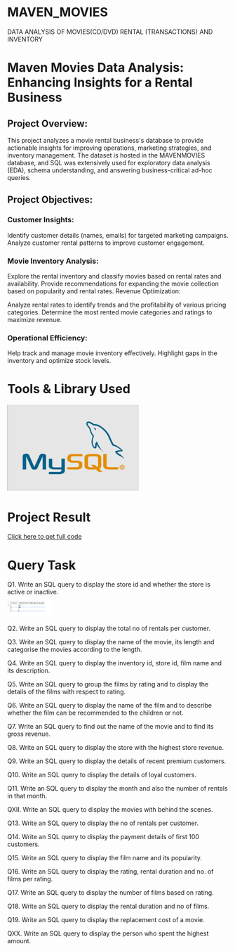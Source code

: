 # MAVEN_MOVIES
DATA ANALYSIS OF MOVIES(CD/DVD) RENTAL (TRANSACTIONS) AND INVENTORY

# Maven Movies Data Analysis: Enhancing Insights for a Rental Business

## Project Overview:
This project analyzes a movie rental business's database to provide actionable insights for improving operations, marketing strategies, and inventory management. The dataset is hosted in the MAVENMOVIES database, and SQL was extensively used for exploratory data analysis (EDA), schema understanding, and answering business-critical ad-hoc queries.

## Project Objectives:

### Customer Insights:

Identify customer details (names, emails) for targeted marketing campaigns.
Analyze customer rental patterns to improve customer engagement.

### Movie Inventory Analysis:

Explore the rental inventory and classify movies based on rental rates and availability.
Provide recommendations for expanding the movie collection based on popularity and rental rates.
Revenue Optimization:

Analyze rental rates to identify trends and the profitability of various pricing categories.
Determine the most rented movie categories and ratings to maximize revenue.

### Operational Efficiency:

Help track and manage movie inventory effectively.
Highlight gaps in the inventory and optimize stock levels.


# Tools & Library Used
[<img src="./IMAGES/CODE_OUTPUTS/mysql_logo.png" alt="myql-logo" width="300"/>](https://www.mysql.com/) &nbsp;



# Project Result

[Click here to get full code](https://github.com/naynishb/Maven_Movies_Rental_DA/blob/02de175278240b4795c31b7747d675450f324c9a/maven_movies_rental_CODE.sql)

# Query Task

Q1. Write an SQL query to display the store id and whether the store is active or inactive.

[<img src="./IMAGES/CODE_OUTPUTS/ACTIVE_OR_INACTIVE.png" alt="myql-logo" width="100"/>](https://www.mysql.com/) &nbsp;



Q2. Write an SQL query to display the total no of rentals per customer.

Q3. Write an SQL query to display the name of the movie, its length and categorise the movies according to the length.

Q4. Write an SQL query to display the inventory id, store id, film name and its description.

Q5. Write an SQL query to group the films by rating and to display the details of the films with respect to rating.

Q6. Write an SQL query to display the name of the film and to describe whether the film can be recommended to the children or not.

Q7. Write an SQL query to find out the name of the movie and to find its gross revenue.

Q8. Write an SQL query to display the store with the highest store revenue.

Q9. Write an SQL query to display the details of recent premium customers.

Q10. Write an SQL query to display the details of loyal customers.

Q11. Write an SQL query to display the month and also the number of rentals in that month.

QXII. Write an SQL query to display the movies with behind the scenes.

Q13. Write an SQL query to display the no of rentals per customer.

Q14. Write an SQL query to display the payment details of first 100 customers.

Q15. Write an SQL query to display the film name and its popularity.

Q16. Write an SQL query to display the rating, rental duration and no. of films per rating.

Q17. Write an SQL query to display the number of films based on rating.

Q18. Write an SQL query to display the rental duration and no of films.

Q19. Write an SQL query to display the replacement cost of a movie.

QXX. Write an SQL query to display the person who spent the highest amount.


